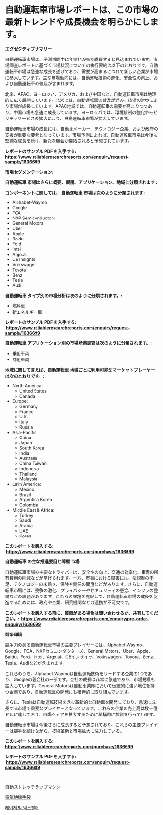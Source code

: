 <p><h1>自動運転車市場レポートは、この市場の最新トレンドや成長機会を明らかにします。</h1></p><p><strong>エグゼクティブサマリー</strong></p>
<p><p>自動運転車市場は、予測期間中に年率14.9％で成長すると見込まれています。市場調査レポートに基づく市場状況についての執行要約は以下のとおりです。自動運転車市場は急速な成長を遂げており、需要が高まるにつれて新しい企業が市場に参入しています。主な市場動向には、自動運転技術の進化、安全性の向上、および自動運転車の普及が含まれます。</p><p>北米、APAC、ヨーロッパ、アメリカ、および中国など、自動運転車市場は地理的に広く展開しています。北米では、自動運転車の普及が進み、技術の進歩により市場が成長しています。APAC地域では、自動運転車の需要が高まりつつあり、中国市場も急速に成長しています。ヨーロッパでは、環境規制の強化やモビリティサービスの拡大により、自動運転車市場が拡大しています。</p><p>自動運転車市場の成長には、自動車メーカー、テクノロジー企業、および政府の支援が重要な要素となっています。市場予測によれば、自動運転車市場は今後も堅調な成長を続け、新たな機会が開拓されると予想されています。</p></p>
<p><strong>レポートのサンプル PDF を入手する: <a href="https://www.reliableresearchreports.com/enquiry/request-sample/1636699">https://www.reliableresearchreports.com/enquiry/request-sample/1636699</a></strong></p>
<p><strong>市場セグメンテーション:</strong></p>
<p><strong> 自動運転車 市場はさらに概要、展開、アプリケーション、地域に分類されます :</strong></p>
<p><strong>コンポーネントに関しては、 自動運転車 市場は次のように分類されます: &nbsp;</strong></p>
<p><ul><li>Alphabet-Waymo</li><li>Google</li><li>FCA</li><li>NXP Semiconductors</li><li>General Motors</li><li>Uber</li><li>Apple</li><li>Baidu</li><li>Ford</li><li>Intel</li><li>Argo.ai</li><li>CB Insights</li><li>Volkswagen</li><li>Toyota</li><li>Benz</li><li>Tesla</li><li>Audi</li></ul></p>
<p><strong> 自動運転車 タイプ別の市場分析は次のように分類されます。:</strong></p>
<p><ul><li>燃料車</li><li>新エネルギー車</li></ul></p>
<p><strong>レポートのサンプル PDF を入手する: &nbsp;<a href="https://www.reliableresearchreports.com/enquiry/request-sample/1636699">https://www.reliableresearchreports.com/enquiry/request-sample/1636699</a></strong></p>
<p><strong> 自動運転車 アプリケーション別の市場産業調査は次のように分類されます。:</strong></p>
<p><ul><li>乗用車両</li><li>商用車両</li></ul></p>
<p><strong>地域に関して言えば、自動運転車 地域ごとに利用可能なマーケットプレーヤーは次のとおりです。:</strong></p>
<p><ul>
    <li>
        North America:
        <ul>
            <li>United States</li>
            <li>Canada</li>
        </ul>
    </li>
    <li>
        Europe:
        <ul>
            <li>Germany</li>
            <li>France</li>
            <li>U.K.</li>
            <li>Italy</li>
            <li>Russia</li>
        </ul>
    </li>
    <li>
        Asia-Pacific:
        <ul>
            <li>China</li>
            <li>Japan</li>
            <li>South Korea</li>
            <li>India</li>
            <li>Australia</li>
            <li>China Taiwan</li>
            <li>Indonesia</li>
            <li>Thailand</li>
            <li>Malaysia</li>
        </ul>
    </li>
    <li>
        Latin America:
        <ul>
            <li>Mexico</li>
            <li>Brazil</li>
            <li>Argentina Korea</li>
            <li>Colombia</li>
        </ul>
    </li>
    <li>
        Middle East & Africa:
        <ul>
            <li>Turkey</li>
            <li>Saudi</li>
            <li>Arabia</li>
            <li>UAE</li>
            <li>Korea</li>
        </ul>
    </li>
    </ul></p>
<p><strong>このレポートを購入する: &nbsp;<a href="https://www.reliableresearchreports.com/purchase/1636699">https://www.reliableresearchreports.com/purchase/1636699</a></strong></p>
<p><strong>自動運転車 の主な推進要因と障壁 市場</strong></p>
<p><p>自動運転車市場の主要なドライバーは、安全性の向上、交通の効率化、車両の所有費用の削減などが挙げられます。一方、市場における障害には、法規制の不足、テクノロジーの未熟さ、保険や責任の問題などがあります。さらに、自動運転車市場には、競争の激化、プライバシーやセキュリティの懸念、インフラの整備などの課題があります。これらの課題を克服して、自動運転車市場の成長を促進するためには、政府や企業、研究機関などの連携が不可欠です。</p></p>
<p><strong>このレポートを購入する前に、質問がある場合は問い合わせるか、共有してください。:&nbsp; <a href="https://www.reliableresearchreports.com/enquiry/pre-order-enquiry/1636699">https://www.reliableresearchreports.com/enquiry/pre-order-enquiry/1636699</a></strong></p>
<p><strong>競争環境</strong></p>
<p><p>競争力のある自動運転車市場の主要プレイヤーには、Alphabet-Waymo、Google、FCA、NXPセミコンダクターズ、General Motors、Uber、Apple、Baidu、Ford、Intel、Argo.ai、CBインサイツ、Volkswagen、Toyota、Benz、Tesla、Audiなどが含まれます。</p><p>これらのうち、Alphabet-Waymoは自動運転技術をリードする企業の1つであり、Googleの親会社の一部です。会社の成長は非常に急速であり、市場規模も拡大しています。General Motorsは自動車業界において伝統的に強い地位を持つ企業であり、自動運転車の開発にも積極的に取り組んでいます。</p><p>さらに、Teslaは自動運転技術を含む革新的な自動車を開発しており、急速に成長する市場で重要なプレイヤーとなっています。これらの企業の売上高は数十億ドルに達しており、市場シェアを拡大するために積極的に投資を行っています。</p><p>自動運転車市場は今後さらに成長すると予想されており、これらの主要プレイヤーは競争を続けながら、技術革新と市場拡大に注力している。</p></p>
<p><strong>このレポートを購入する: &nbsp; <a href="https://www.reliableresearchreports.com/purchase/1636699">https://www.reliableresearchreports.com/purchase/1636699</a></strong></p>
<p><strong>レポートのサンプル PDF を入手する: &nbsp;<a href="https://www.reliableresearchreports.com/enquiry/request-sample/1636699">https://www.reliableresearchreports.com/enquiry/request-sample/1636699</a></strong><strong></strong></p>
<p>&nbsp;</p>
<p><p><a href="https://github.com/JacksonWiza1924/Market-Research-Report-List-1/blob/main/34309917857.md">自動ストレッチラップマシン</a></p><p><a href="https://github.com/Calvi3ynJerde867/Market-Research-Report-List-1/blob/main/98393997856.md">電気絶縁手袋</a></p><p><a href="https://github.com/RichardLueilwitz787/Market-Research-Report-List-1/blob/main/32452647377.md">레이저 빔 익스팬더</a></p></p>